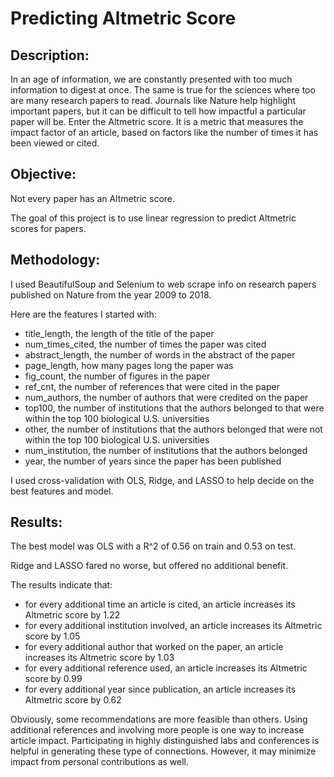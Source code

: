 # Predicting Altmetric Score

## Description: 
In an age of information, we are constantly presented with too much information to digest at once. The same is true for the sciences where too are many research papers to read. Journals like Nature help highlight important papers, but it can be difficult to tell how impactful a particular paper will be. Enter the Altmetric score. It is a metric that measures the impact factor of an article, based on factors like the number of times it has been viewed or cited. 

## Objective: 
Not every paper has an Altmetric score. 

The goal of this project is to use linear regression to predict Altmetric scores for papers.

## Methodology: 
I used BeautifulSoup and Selenium to web scrape info on research papers published on Nature from the year 2009 to 2018. 

Here are the features I started with:
- title_length, the length of the title of the paper		
- num_times_cited, the number of times the paper was cited	
- abstract_length, the number of words in the abstract of the paper	
- page_length, how many pages long the paper was	
- fig_count, the number of figures in the paper	
- ref_cnt, the number of references that were cited in the paper	
- num_authors, the number of authors that were credited on the paper	
- top100, the number of institutions that the authors belonged to that were within the top 100 biological U.S. universities	
- other, the number of institutions that the authors belonged that were not within the top 100 biological U.S. universities		
- num_institution, the number of institutions that the authors belonged
- year, the number of years since the paper has been published

I used cross-validation with OLS, Ridge, and LASSO to help decide on the best features and model.


## Results: <br>
The best model was OLS with a R^2 of 0.56 on train and 0.53 on test.

Ridge and LASSO fared no worse, but offered no additional benefit. 

The results indicate that: <br>
- for every additional time an article is cited, an article increases its Altmetric score by 1.22
- for every additional institution involved, an article increases its Altmetric score by 1.05
- for every additional author that worked on the paper, an article increases its Altmetric score by 1.03 
- for every additional reference used, an article increases its Altmetric score by 0.99 
- for every additional year since publication, an article increases its Altmetric score by 0.62

Obviously, some recommendations are more feasible than others. Using additional references and involving more people is one way to increase article impact. Participating in highly distinguished labs and conferences is helpful in generating these type of connections.
However, it may minimize impact from personal contributions as well.
